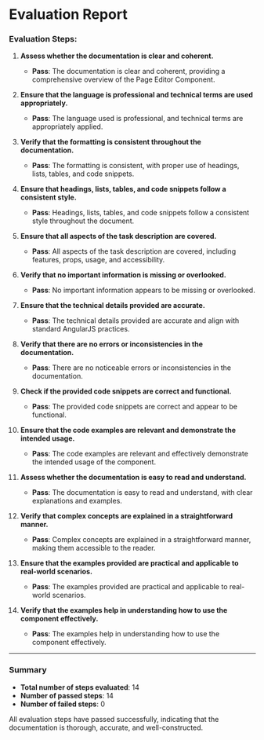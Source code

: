 # Evaluation Report

### Evaluation Steps:

1. **Assess whether the documentation is clear and coherent.**
   - **Pass**: The documentation is clear and coherent, providing a comprehensive overview of the Page Editor Component.

2. **Ensure that the language is professional and technical terms are used appropriately.**
   - **Pass**: The language used is professional, and technical terms are appropriately applied.

3. **Verify that the formatting is consistent throughout the documentation.**
   - **Pass**: The formatting is consistent, with proper use of headings, lists, tables, and code snippets.

4. **Ensure that headings, lists, tables, and code snippets follow a consistent style.**
   - **Pass**: Headings, lists, tables, and code snippets follow a consistent style throughout the document.

5. **Ensure that all aspects of the task description are covered.**
   - **Pass**: All aspects of the task description are covered, including features, props, usage, and accessibility.

6. **Verify that no important information is missing or overlooked.**
   - **Pass**: No important information appears to be missing or overlooked.

7. **Ensure that the technical details provided are accurate.**
   - **Pass**: The technical details provided are accurate and align with standard AngularJS practices.

8. **Verify that there are no errors or inconsistencies in the documentation.**
   - **Pass**: There are no noticeable errors or inconsistencies in the documentation.

9. **Check if the provided code snippets are correct and functional.**
   - **Pass**: The provided code snippets are correct and appear to be functional.

10. **Ensure that the code examples are relevant and demonstrate the intended usage.**
    - **Pass**: The code examples are relevant and effectively demonstrate the intended usage of the component.

11. **Assess whether the documentation is easy to read and understand.**
    - **Pass**: The documentation is easy to read and understand, with clear explanations and examples.

12. **Verify that complex concepts are explained in a straightforward manner.**
    - **Pass**: Complex concepts are explained in a straightforward manner, making them accessible to the reader.

13. **Ensure that the examples provided are practical and applicable to real-world scenarios.**
    - **Pass**: The examples provided are practical and applicable to real-world scenarios.

14. **Verify that the examples help in understanding how to use the component effectively.**
    - **Pass**: The examples help in understanding how to use the component effectively.

---

### Summary

- **Total number of steps evaluated**: 14
- **Number of passed steps**: 14
- **Number of failed steps**: 0

All evaluation steps have passed successfully, indicating that the documentation is thorough, accurate, and well-constructed.